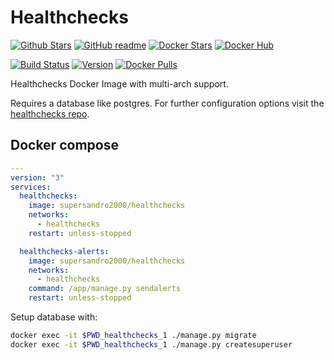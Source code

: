 # Healthchecks

[![Github Stars](https://img.shields.io/github/stars/supersandro2000/docker-images.svg?maxAge=43200&label=Github%20Stars)](https://github.com/SuperSandro2000/docker-images)
[![GitHub readme](https://img.shields.io/badge/GitHub-readme-blue.svg)](https://github.com/SuperSandro2000/docker-images/blob/master/healthchecks/README.md)
[![Docker Stars](https://img.shields.io/docker/stars/supersandro2000/healthchecks.svg?label=Docker%20Stars&maxAge=43200)](https://hub.docker.com/r/supersandro2000/healthchecks/)
[![Docker Hub](https://img.shields.io/badge/Docker-hub-blue.svg)](https://hub.docker.com/r/supersandro2000/healthchecks/)

[![Build Status](https://img.shields.io/travis/SuperSandro2000/docker-images.svg?maxAge=43200)](https://travis-ci.org/SuperSandro2000/docker-images)
[![Version](https://img.shields.io/docker/v/supersandro2000/healthchecks.svg?label=Version&sort=date&maxAge=43200)](https://hub.docker.com/r/supersandro2000/healthchecks/)
[![Docker Pulls](https://img.shields.io/docker/pulls/supersandro2000/healthchecks.svg?label=Docker%20Pulls&maxAge=43200)](https://hub.docker.com/r/supersandro2000/healthchecks/)

Healthchecks Docker Image with multi-arch support.

Requires a database like postgres. For further configuration options visit the [healthchecks repo](https://github.com/healthchecks/healthchecks/).

## Docker compose

````yaml
---
version: "3"
services:
  healthchecks:
    image: supersandro2000/healthchecks
    networks:
      - healthchecks
    restart: unless-stopped

  healthchecks-alerts:
    image: supersandro2000/healthchecks
    networks:
      - healthchecks
    command: /app/manage.py sendalerts
    restart: unless-stopped
````

Setup database with:

````bash
docker exec -it $PWD_healthchecks_1 ./manage.py migrate
docker exec -it $PWD_healthchecks_1 ./manage.py createsuperuser
````
